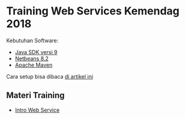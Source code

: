 # Training Web Services Kemendag 2018 #

Kebutuhan Software:

* [Java SDK versi 9](http://www.oracle.com/technetwork/java/javase/downloads/jdk9-downloads-3848520.html)
* [Netbeans 8.2](https://netbeans.org/downloads/)
* [Apache Maven](http://www-us.apache.org/dist/maven/maven-3/3.5.2/binaries/apache-maven-3.5.2-bin.zip)

Cara setup bisa dibaca [di artikel ini](https://software.endy.muhardin.com/java/persiapan-coding-java/)

## Materi Training ##

* [Intro Web Service](catatan/konsep-webservice.md)

